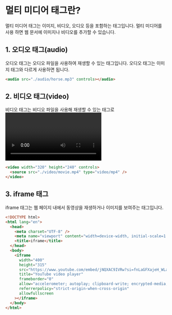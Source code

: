 # 멀티 미디어 태그란?

멀티 미디어 태그는 이미지, 비디오, 오디오 등을 포함하는 태그입니다. 멀티 미디어를 사용 하면 웹 문서에 이미지나 비디오를 추가할 수 있습니다.

## 1. 오디오 태그(audio)

오디오 태그는 오디오 파일을 사용하여 재생할 수 있는 태그입니다. 오디오 태그는 이미지 태그와 다르게 사용하면 됩니다.

```html
<audio src="./audio/horse.mp3" controls></audio>
```

## 2. 비디오 태그(video)

비디오 태그는 비디오 파일을 사용해 재생할 수 있는 태그로 <video> 태그를 사용합니다.

```html
<video width="320" height="240" controls>
  <source src="./video/movie.mp4" type="video/mp4" />
</video>
```

## 3. iframe 태그

iframe 태그는 웹 페이지 내에서 동영상을 재생하거나 이미지를 보여주는 태그입니다.

```html
<!DOCTYPE html>
<html lang="en">
  <head>
    <meta charset="UTF-8" />
    <meta name="viewport" content="width=device-width, initial-scale=1.0" />
    <title>iframe</title>
  </head>
  <body>
    <iframe
      width="400"
      height="315"
      src="https://www.youtube.com/embed/jNQXAC9IVRw?si=fnLaGFXajeH_WLag"
      title="YouTube video player"
      frameborder="0"
      allow="accelerometer; autoplay; clipboard-write; encrypted-media; gyroscope; picture-in-picture; web-share"
      referrerpolicy="strict-origin-when-cross-origin"
      allowfullscreen
    ></iframe>
  </body>
</html>
```
